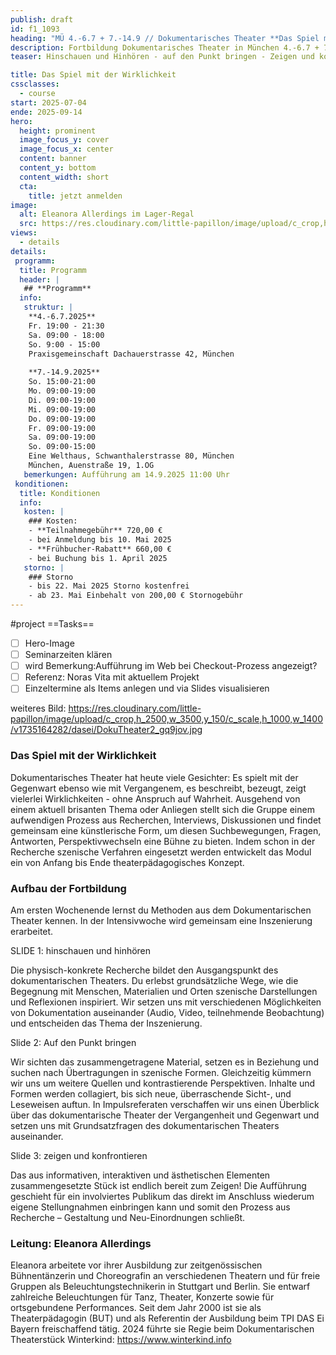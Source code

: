 ```yaml
---
publish: draft
id: f1_1093
heading: "MÜ 4.-6.7 + 7.-14.9 // Dokumentarisches Theater **Das Spiel mit der Wirklichkeit**"
description: Fortbildung Dokumentarisches Theater in München 4.-6.7 + 7.-14.9.2025
teaser: Hinschauen und Hinhören - auf den Punkt bringen - Zeigen und konfrontieren

title: Das Spiel mit der Wirklichkeit
cssclasses:
  - course
start: 2025-07-04
ende: 2025-09-14
hero:
  height: prominent
  image_focus_y: cover
  image_focus_x: center
  content: banner
  content_y: bottom
  content_width: short
  cta:
    title: jetzt anmelden
image:
  alt: Eleanora Allerdings im Lager-Regal
  src: https://res.cloudinary.com/little-papillon/image/upload/c_crop,h_1750,w_2450,x_200,y_300/c_scale,h_1000,w_1400/v1664970012/pedia_ipsum/core/001_dasei2022_I8A4635_tgcdph.jpg  
views:
  - details
details:
 programm:
  title: Programm
  header: |
   ## **Programm**
  info:
   struktur: |
    **4.-6.7.2025**
    Fr. 19:00 - 21:30
    Sa. 09:00 - 18:00
    So. 9:00 - 15:00
    Praxisgemeinschaft Dachauerstrasse 42, München 
    
    **7.-14.9.2025**
    So. 15:00-21:00 
    Mo. 09:00-19:00
    Di. 09:00-19:00
    Mi. 09:00-19:00
    Do. 09:00-19:00
    Fr. 09:00-19:00
    Sa. 09:00-19:00
    So. 09:00-15:00
    Eine Welthaus, Schwanthalerstrasse 80, München
    München, Auenstraße 19, 1.OG 
   bemerkungen: Aufführung am 14.9.2025 11:00 Uhr
 konditionen:
  title: Konditionen
  info:
   kosten: |
    ### Kosten: 
    - **Teilnahmegebühr** 720,00 € 
    - bei Anmeldung bis 10. Mai 2025
    - **Frühbucher-Rabatt** 660,00 € 
    - bei Buchung bis 1. April 2025
   storno: |
    ### Storno
    - bis 22. Mai 2025 Storno kostenfrei
    - ab 23. Mai Einbehalt von 200,00 € Stornogebühr
---
```



#project
==Tasks==
- [ ] Hero-Image
- [ ] Seminarzeiten klären
- [ ] wird Bemerkung:Aufführung im Web bei Checkout-Prozess angezeigt?
- [ ] Referenz: Noras Vita mit aktuellem Projekt
- [ ] Einzeltermine als Items anlegen und via Slides visualisieren

weiteres Bild: https://res.cloudinary.com/little-papillon/image/upload/c_crop,h_2500,w_3500,y_150/c_scale,h_1000,w_1400/v1735164282/dasei/DokuTheater2_gq9jov.jpg


<!-- PUBLISH-FROM-HERE -->

### Das Spiel mit der Wirklichkeit

Dokumentarisches Theater hat heute viele Gesichter: Es spielt mit der Gegenwart ebenso wie mit Vergangenem, es beschreibt, bezeugt, zeigt vielerlei Wirklichkeiten - ohne Anspruch auf Wahrheit. Ausgehend von einem aktuell brisanten Thema oder Anliegen stellt sich die Gruppe einem aufwendigen Prozess aus Recherchen, Interviews, Diskussionen und findet gemeinsam eine künstlerische Form, um diesen Suchbewegungen, Fragen, Antworten, Perspektivwechseln eine Bühne zu bieten. Indem schon in der Recherche szenische Verfahren eingesetzt werden entwickelt das Modul ein von Anfang bis Ende theaterpädagogisches Konzept. 

### Aufbau der Fortbildung

Am ersten Wochenende lernst du Methoden aus dem Dokumentarischen Theater kennen. In der Intensivwoche wird gemeinsam eine Inszenierung erarbeitet.


SLIDE 1: hinschauen und hinhören 

Die physisch-konkrete Recherche bildet den Ausgangspunkt des dokumentarischen Theaters. Du erlebst grundsätzliche Wege, wie die Begegnung mit Menschen, Materialien und Orten szenische Darstellungen und Reflexionen inspiriert. Wir setzen uns mit verschiedenen Möglichkeiten von Dokumentation auseinander (Audio, Video, teilnehmende Beobachtung) und entscheiden das Thema der Inszenierung. 

Slide 2: Auf den Punkt bringen 

Wir sichten das zusammengetragene Material, setzen es in Beziehung und suchen nach Übertragungen in szenische Formen. Gleichzeitig kümmern wir uns um weitere Quellen und kontrastierende Perspektiven. Inhalte und Formen werden collagiert, bis sich neue, überraschende Sicht-, und Leseweisen auftun. In Impulsreferaten verschaffen wir uns einen Überblick über das dokumentarische Theater der Vergangenheit und Gegenwart und setzen uns mit Grundsatzfragen des dokumentarischen Theaters auseinander. 

Slide 3: zeigen und konfrontieren 

Das aus informativen, interaktiven und ästhetischen Elementen zusammengesetzte Stück ist endlich bereit zum Zeigen! Die Aufführung geschieht für ein involviertes Publikum das direkt im Anschluss wiederum eigene Stellungnahmen einbringen kann und somit den Prozess aus Recherche – Gestaltung und Neu-Einordnungen schließt. 

### Leitung: Eleanora Allerdings
Eleanora arbeitete vor ihrer Ausbildung zur zeitgenössischen Bühnentänzerin und Choreografin an verschiedenen Theatern und für freie Gruppen als Beleuchtungstechnikerin in Stuttgart und Berlin. Sie entwarf zahlreiche Beleuchtungen für Tanz, Theater, Konzerte sowie für ortsgebundene Performances. Seit dem Jahr 2000 ist sie als Theaterpädagogin (BUT) und als Referentin der Ausbildung beim TPI DAS Ei Bayern freischaffend tätig. 2024 führte sie Regie beim Dokumentarischen Theaterstück Winterkind: https://www.winterkind.info
